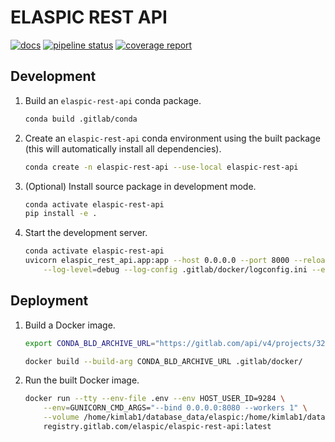 # ELASPIC REST API

[![docs](https://img.shields.io/badge/docs-v0.1.3-blue.svg)](https://elaspic.gitlab.io/elaspic-rest-api/v0.1.3/)
[![pipeline status](https://gitlab.com/elaspic/elaspic-rest-api/badges/v0.1.3/pipeline.svg)](https://gitlab.com/elaspic/elaspic-rest-api/commits/v0.1.3/)
[![coverage report](https://gitlab.com/elaspic/elaspic-rest-api/badges/v0.1.3/coverage.svg?job=docs)](https://elaspic.gitlab.io/elaspic-rest-api/v0.1.3/htmlcov/)

## Development

1. Build an `elaspic-rest-api` conda package.

    ```bash
    conda build .gitlab/conda
    ```

1. Create an `elaspic-rest-api` conda environment using the built package (this will automatically install all dependencies).

    ```bash
    conda create -n elaspic-rest-api --use-local elaspic-rest-api
    ```

1. (Optional) Install source package in development mode.

    ```bash
    conda activate elaspic-rest-api
    pip install -e .
    ```

1. Start the development server.

    ```bash
    conda activate elaspic-rest-api
    uvicorn elaspic_rest_api.app:app --host 0.0.0.0 --port 8000 --reload \
        --log-level=debug --log-config .gitlab/docker/logconfig.ini --env-file .env
    ```

## Deployment

1. Build a Docker image.

    ```bash
    export CONDA_BLD_ARCHIVE_URL="https://gitlab.com/api/v4/projects/3259401/jobs/artifacts/master/download?job=build"

    docker build --build-arg CONDA_BLD_ARCHIVE_URL .gitlab/docker/
    ```

1. Run the built Docker image.

    ```bash
    docker run --tty --env-file .env --env HOST_USER_ID=9284 \
        --env=GUNICORN_CMD_ARGS="--bind 0.0.0.0:8080 --workers 1" \
        --volume /home/kimlab1/database_data/elaspic:/home/kimlab1/database_data/elaspic:rw \
        registry.gitlab.com/elaspic/elaspic-rest-api:latest
    ```
